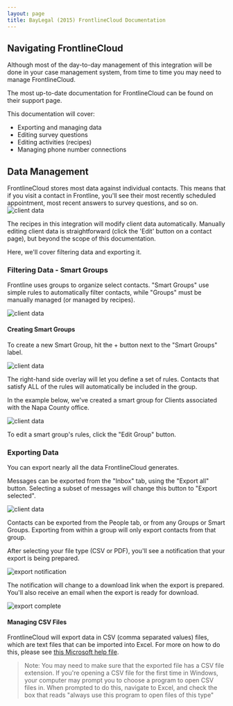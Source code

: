 ```yaml
---
layout: page
title: BayLegal (2015) FrontlineCloud Documentation
---
```


## Navigating FrontlineCloud
Although most of the day-to-day management of this integration will be done in your case management system, from time to time you may need to manage FrontlineCloud. 

The most up-to-date documentation for FrontlineCloud can be found on their support page. 

This documentation will cover:

* Exporting and managing data
* Editing survey questions
* Editing activities (recipes)
* Managing phone number connections

## Data Management
FrontlineCloud stores most data against individual contacts. This means that if you visit a contact in Frontline, you'll see their most recently scheduled appointment, most recent answers to survey questions, and so on. 
![client data]({{site.baseurl}}/images/baylegal/client-data.png)

The recipes in this integration will modify client data automatically. Manually editing client data is straightforward (click the 'Edit' button on a contact page), but beyond the scope of this documentation.  

Here, we'll cover filtering data and exporting it.

### Filtering Data - Smart Groups
Frontline uses groups to organize select contacts. "Smart Groups" use simple rules to automatically filter contacts, while "Groups" must be manually managed (or managed by recipes). 

![client data]({{site.baseurl}}/client/baylegal/images/People.jpg)

#### Creating Smart Groups
To create a new Smart Group, hit the + button next to the "Smart Groups" label.

![client data]({{site.baseurl}}/client/baylegal/images/Smart-Groups.jpg)

The right-hand side overlay will let you define a set of rules. Contacts that satisfy ALL of the rules will automatically be included in the group. 

In the example below, we've created a smart group for Clients associated with the Napa County office. 

![client data]({{site.baseurl}}/client/baylegal/images/Built-Smart-Groups.jpg)

To edit a smart group's rules, click the "Edit Group" button.

### Exporting Data
You can export nearly all the data FrontlineCloud generates. 

Messages can be exported from the "Inbox" tab, using the "Export all" button. Selecting a subset of messages will change this button to "Export selected".

![client data]({{site.baseurl}}/client/baylegal/images/export-messages.jpg)

Contacts can be exported from the People tab, or from any Groups or Smart Groups. Exporting from within a group will only export contacts from that group.

After selecting your file type (CSV or PDF), you'll see a notification that your export is being prepared. 

![export notification]({{site.baseurl}}/client/baylegal/images/export-notification.jpg)

The notification will change to a download link when the export is prepared. You'll also receive an email when the export is ready for download.

![export complete]({{site.baseurl}}/client/baylegal/images/export-complete.jpg)

#### Managing CSV Files
FrontlineCloud will export data in CSV (comma separated values) files, which are text files that can be imported into Excel. For more on how to do this, please see [this Microsoft help file](https://support.office.com/en-us/article/Import-or-export-text-txt-or-csv-files-5250ac4c-663c-47ce-937b-339e391393ba).

> Note: You may need to make sure that the exported file has a CSV file extension. If you're opening a CSV file for the first time in Windows, your computer may prompt you to choose a program to open CSV files in. When prompted to do this, navigate to Excel, and check the box that reads "always use this program to open files of this type" 